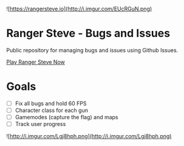 ![https://rangersteve.io](http://i.imgur.com/EUcRGuN.png)

# Ranger Steve - Bugs and Issues

Public repository for managing bugs and issues using Github Issues.

[Play Ranger Steve Now](https://rangersteve.io)

# Goals

- [ ] Fix all bugs and hold 60 FPS
- [ ] Character class for each gun
- [ ] Gamemodes (capture the flag) and maps
- [ ] Track user progress

![http://i.imgur.com/Lgj8hph.png](http://i.imgur.com/Lgj8hph.png)
